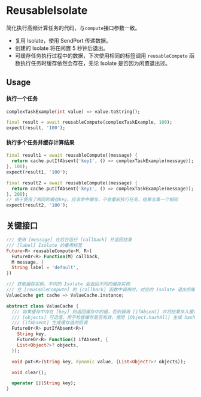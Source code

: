 # ReusableIsolate

简化执行高频计算任务的代码，与`compute`接口参数一致。

- 复用 Isolate，使用 SendPort 传递数据。
- 创建的 Isolate 将在闲置 5 秒钟后退出。
- 可缓存任务执行过程中的数据，下次使用相同的标签调用 `reusableCompute` 函数执行任务时缓存依然会存在，无论 Isolate 是否因为闲置退出过。

## Usage

#### 执行一个任务
```dart
complexTaskExample(int value) => value.toString();

final result = await reusableCompute(complexTaskExample, 100);
expect(result, '100');
```

#### 执行多个任务并缓存计算结果
```dart
final result1 = await reusableCompute((message) {
  return cache.putIfAbsent('key1', () => complexTaskExample(message));
}, 100);
expect(result1, '100');

final result2 = await reusableCompute((message) {
  return cache.putIfAbsent('key1', () => complexTaskExample(message));
}, 200);
// 由于使用了相同的缓存key，应该命中缓存，不会重新执行任务，结果与第一个相同
expect(result2, '100');
```


## 关键接口

```dart
/// 使用 [message] 在后台运行 [callback] 并返回结果
/// [label] Isolate 的重用标签
Future<R> reusableCompute<M, R>(
  FutureOr<R> Function(M) callback,
  M message, {
  String label = 'default',
})

/// 获取缓存实例，不同的 Isolate 会返回不同的缓存实例
/// 在 [reusableCompute] 的 [callback] 函数中调用时，对应的 Isolate 退出后缓存依然会被保留
ValueCache get cache => ValueCache.instance;

abstract class ValueCache {
  /// 如果缓存中存在 [key] 则返回缓存中的值，否则调用 [ifAbsent] 并将结果存入缓存
  /// [objects] 可选值，用于检查缓存是否有效，使用 [Object.hashAll] 生成 hashCode
  /// [ifAbsent] 生成缓存值的回调
  FutureOr<R> putIfAbsent<R>(
    String key,
    FutureOr<R> Function() ifAbsent, {
    List<Object?>? objects,
  });

  void put<R>(String key, dynamic value, {List<Object?>? objects});

  void clear();

  operator [](String key);
}
```


